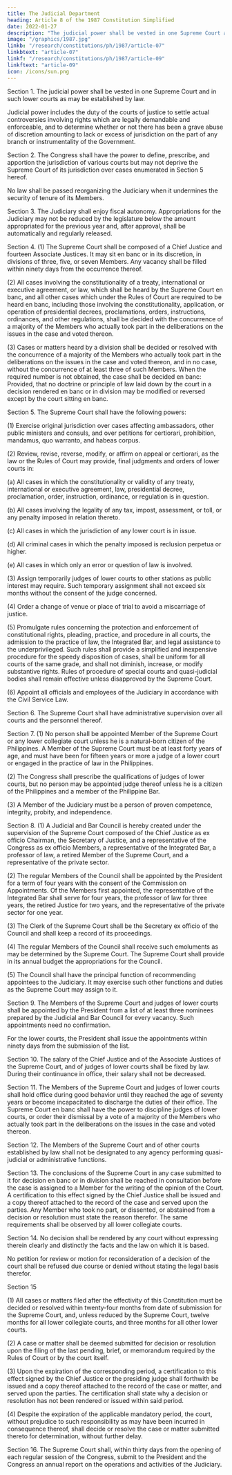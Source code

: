 ```yaml
---
title: The Judicial Department
heading: Article 8 of the 1987 Constitution Simplified
date: 2022-01-27
description: "The judicial power shall be vested in one Supreme Court and in such lower courts as may be established by law."
image: "/graphics/1987.jpg"
linkb: "/research/constitutions/ph/1987/article-07"
linkbtext: "article-07"
linkf: "/research/constitutions/ph/1987/article-09"
linkftext: "article-09"
icon: /icons/sun.png
---
```



Section 1. The judicial power shall be vested in one Supreme Court and in such lower courts as may be established by law.

Judicial power includes the duty of the courts of justice to settle actual controversies involving rights which are legally demandable and enforceable, and to determine whether or not there has been a grave abuse of discretion amounting to lack or excess of jurisdiction on the part of any branch or instrumentality of the Government.

Section 2. The Congress shall have the power to define, prescribe, and apportion the jurisdiction of various courts but may not deprive the Supreme Court of its jurisdiction over cases enumerated in Section 5 hereof.

No law shall be passed reorganizing the Judiciary when it undermines the security of tenure of its Members.

Section 3. The Judiciary shall enjoy fiscal autonomy. Appropriations for the Judiciary may not be reduced by the legislature below the amount appropriated for the previous year and, after approval, shall be automatically and regularly released.

Section 4. (1) The Supreme Court shall be composed of a Chief Justice and fourteen Associate Justices. It may sit en banc or in its discretion, in divisions of three, five, or seven Members. Any vacancy shall be filled within ninety days from the occurrence thereof.

(2) All cases involving the constitutionality of a treaty, international or executive agreement, or law, which shall be heard by the Supreme Court en banc, and all other cases which under the Rules of Court are required to be heard en banc, including those involving the constitutionality, application, or operation of presidential decrees, proclamations, orders, instructions, ordinances, and other regulations, shall be decided with the concurrence of a majority of the Members who actually took part in the deliberations on the issues in the case and voted thereon.

(3) Cases or matters heard by a division shall be decided or resolved with the concurrence of a majority of the Members who actually took part in the deliberations on the issues in the case and voted thereon, and in no case, without the concurrence of at least three of such Members. When the required number is not obtained, the case shall be decided en banc: Provided, that no doctrine or principle of law laid down by the court in a decision rendered en banc or in division may be modified or reversed except by the court sitting en banc.

Section 5. The Supreme Court shall have the following powers:

(1) Exercise original jurisdiction over cases affecting ambassadors, other public ministers and consuls, and over petitions for certiorari, prohibition, mandamus, quo warranto, and habeas corpus.

(2) Review, revise, reverse, modify, or affirm on appeal or certiorari, as the law or the Rules of Court may provide, final judgments and orders of lower courts in:

(a) All cases in which the constitutionality or validity of any treaty, international or executive agreement, law, presidential decree, proclamation, order, instruction, ordinance, or regulation is in question.

(b) All cases involving the legality of any tax, impost, assessment, or toll, or any penalty imposed in relation thereto.

(c) All cases in which the jurisdiction of any lower court is in issue.

(d) All criminal cases in which the penalty imposed is reclusion perpetua or higher.

(e) All cases in which only an error or question of law is involved.

(3) Assign temporarily judges of lower courts to other stations as public interest may require. Such temporary assignment shall not exceed six months without the consent of the judge concerned.

(4) Order a change of venue or place of trial to avoid a miscarriage of justice.

(5) Promulgate rules concerning the protection and enforcement of constitutional rights, pleading, practice, and procedure in all courts, the admission to the practice of law, the Integrated Bar, and legal assistance to the underprivileged. Such rules shall provide a simplified and inexpensive procedure for the speedy disposition of cases, shall be uniform for all courts of the same grade, and shall not diminish, increase, or modify substantive rights. Rules of procedure of special courts and quasi-judicial bodies shall remain effective unless disapproved by the Supreme Court.

(6) Appoint all officials and employees of the Judiciary in accordance with the Civil Service Law.

Section 6. The Supreme Court shall have administrative supervision over all courts and the personnel thereof.

Section 7. (1) No person shall be appointed Member of the Supreme Court or any lower collegiate court unless he is a natural-born citizen of the Philippines. A Member of the Supreme Court must be at least forty years of age, and must have been for fifteen years or more a judge of a lower court or engaged in the practice of law in the Philippines.

(2) The Congress shall prescribe the qualifications of judges of lower courts, but no person may be appointed judge thereof unless he is a citizen of the Philippines and a member of the Philippine Bar.

(3) A Member of the Judiciary must be a person of proven competence, integrity, probity, and independence.

Section 8. (1) A Judicial and Bar Council is hereby created under the supervision of the Supreme Court composed of the Chief Justice as ex officio Chairman, the Secretary of Justice, and a representative of the Congress as ex officio Members, a representative of the Integrated Bar, a professor of law, a retired Member of the Supreme Court, and a representative of the private sector.

(2) The regular Members of the Council shall be appointed by the President for a term of four years with the consent of the Commission on Appointments. Of the Members first appointed, the representative of the Integrated Bar shall serve for four years, the professor of law for three years, the retired Justice for two years, and the representative of the private sector for one year.

(3) The Clerk of the Supreme Court shall be the Secretary ex officio of the Council and shall keep a record of its proceedings.

(4) The regular Members of the Council shall receive such emoluments as may be determined by the Supreme Court. The Supreme Court shall provide in its annual budget the appropriations for the Council.

(5) The Council shall have the principal function of recommending appointees to the Judiciary. It may exercise such other functions and duties as the Supreme Court may assign to it.

Section 9. The Members of the Supreme Court and judges of lower courts shall be appointed by the President from a list of at least three nominees prepared by the Judicial and Bar Council for every vacancy. Such appointments need no confirmation.

For the lower courts, the President shall issue the appointments within ninety days from the submission of the list.

Section 10. The salary of the Chief Justice and of the Associate Justices of the Supreme Court, and of judges of lower courts shall be fixed by law. During their continuance in office, their salary shall not be decreased.

Section 11. The Members of the Supreme Court and judges of lower courts shall hold office during good behavior until they reached the age of seventy years or become incapacitated to discharge the duties of their office. The Supreme Court en banc shall have the power to discipline judges of lower courts, or order their dismissal by a vote of a majority of the Members who actually took part in the deliberations on the issues in the case and voted thereon.

Section 12. The Members of the Supreme Court and of other courts established by law shall not be designated to any agency performing quasi-judicial or administrative functions.

Section 13. The conclusions of the Supreme Court in any case submitted to it for decision en banc or in division shall be reached in consultation before the case is assigned to a Member for the writing of the opinion of the Court. A certification to this effect signed by the Chief Justice shall be issued and a copy thereof attached to the record of the case and served upon the parties. Any Member who took no part, or dissented, or abstained from a decision or resolution must state the reason therefor. The same requirements shall be observed by all lower collegiate courts.

Section 14. No decision shall be rendered by any court without expressing therein clearly and distinctly the facts and the law on which it is based.

No petition for review or motion for reconsideration of a decision of the court shall be refused due course or denied without stating the legal basis therefor.

Section 15

(1) All cases or matters filed after the effectivity of this Constitution must be decided or resolved within twenty-four months from date of submission for the Supreme Court, and, unless reduced by the Supreme Court, twelve months for all lower collegiate courts, and three months for all other lower courts.

(2) A case or matter shall be deemed submitted for decision or resolution upon the filing of the last pending, brief, or memorandum required by the Rules of Court or by the court itself.

(3) Upon the expiration of the corresponding period, a certification to this effect signed by the Chief Justice or the presiding judge shall forthwith be issued and a copy thereof attached to the record of the case or matter, and served upon the parties. The certification shall state why a decision or resolution has not been rendered or issued within said period.

(4) Despite the expiration of the applicable mandatory period, the court, without prejudice to such responsibility as may have been incurred in consequence thereof, shall decide or resolve the case or matter submitted thereto for determination, without further delay.

Section 16. The Supreme Court shall, within thirty days from the opening of each regular session of the Congress, submit to the President and the Congress an annual report on the operations and activities of the Judiciary.


